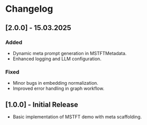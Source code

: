 # Changelog

## [2.0.0] - 15.03.2025
### Added
- Dynamic meta prompt generation in MSTFTMetadata.
- Enhanced logging and LLM configuration.

### Fixed
- Minor bugs in embedding normalization.
- Improved error handling in graph workflow.

## [1.0.0] - Initial Release
- Basic implementation of MSTFT demo with meta scaffolding.